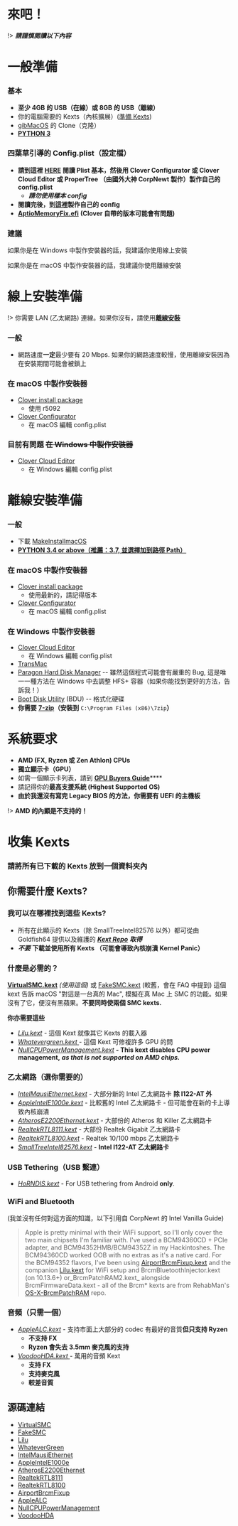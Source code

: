 # 來吧！

!> _**請謹慎閱讀以下內容**_

# 一般準備

### 基本

* **至少 4GB 的 USB（在線）或 8GB 的 USB（離線）**
* 你的電腦需要的 Kexts（內核擴展）\([準備 Kexts](gathering-kexts.md)\)
* [gibMacOS](https://github.com/corpnewt/gibMacOS) 的 Clone（克隆）
* [**PYTHON 3**](https://www.python.org/downloads/)

### **四葉草引導的 Config.plist（設定檔）**

* **請到這裡** [**HERE**](https://hackintosh.gitbook.io/-r-hackintosh-vanilla-desktop-guide/config.plist-basics) **閱讀 Plist 基本，然後用 Clover Configurator 或 Clover Cloud Editor 或 ProperTree （由國外大神 CorpNewt 製作）製作自己的 config.plist**
  * _**請勿使用樣本 config**_
* **閱讀完後，到**[**這裡**](../amd-clover-config.plist/)**製作自己的 config**
* [**AptioMemoryFix.efi**](https://cdn.discordapp.com/attachments/251043252046659586/609234258732515329/AptioFix-R27-RELEASE.zip) **\(Clover 自帶的版本可能會有問題\)**

### 建議

如果你是在 Windows 中製作安裝器的話，我建議你使用線上安裝

如果你是在 macOS 中製作安裝器的話，我建議你使用離線安裝

# 線上安裝準備

!> 你需要 LAN \(乙太網路\) 連線。如果你沒有，請使用[**離線安裝**](offline-installer-prerequisites.md)

### 一般

* 網路速度**一定**最少要有 20 Mbps. 如果你的網路速度較慢，使用離線安裝因為在安裝期間可能會被鎖上

### 在 macOS 中製作安裝器

* [Clover install package](https://cloverdb.com)
  * 使用 r5092
* [Clover Configurator](https://mackie100projects.altervista.org/download-clover-configurator/)
  * 在 macOS 編輯 config.plist

### 目前有問題 ~~在 Windows 中製作安裝器~~

* [Clover Cloud Editor](http://cloudclovereditor.altervista.org/cce/index.php)
  * 在 Windows 編輯 config.plist

# 離線安裝準備

### 一般

* 下載 [MakeInstallmacOS](https://github.com/doesprintfwork/MakeInstallmacOS)
* [**PYTHON 3.4 or above（推薦：3.7, 並選擇加到路徑 Path）**](https://www.python.org/downloads/)

### 在 macOS 中製作安裝器

* [Clover install package](https://cloverdb.com)
  * 使用最新的，請記得版本
* [Clover Configurator](https://mackie100projects.altervista.org/download-clover-configurator/)
  * 在 macOS 編輯 config.plist

### 在 Windows 中製作安裝器

* [Clover Cloud Editor](http://cloudclovereditor.altervista.org/cce/index.php)
  * 在 Windows 編輯 config.plist
* [TransMac](https://www.acutesystems.com/scrtm.htm)
* [Paragon Hard Disk Manager](https://www.paragon-software.com/free/pm-express/#) -- 雖然這個程式可能會有嚴重的 Bug, 這是唯一一種方法在 Windows  中去調整 HFS+ 容器（如果你能找到更好的方法，告訴我！）
* [Boot Disk Utility](http://cvad-mac.narod.ru/index/bootdiskutility_exe/0-5) \(BDU\) -- 格式化硬碟
* **你需要** [**7-zip**](https://www.7-zip.org/)**（安裝到** `C:\Program Files (x86)\7zip`**）**

# 系統要求

* **AMD \(FX, Ryzen 或 Zen Athlon\) CPUs**
* **獨立顯示卡（GPU）**
* 如需一個顯示卡列表，請到 [**GPU Buyers Guide**](https://khronokernel-3.gitbook.io/catalina-gpu-buyers-guide/)\*\*\*\*
* 請記得你的**最高支援系統 \(Highest Supported OS\)**
* **由於我還沒有寫完 Legacy BIOS 的方法，你需要有 UEFI 的主機板**

!> **AMD 的內顯是不支持的！**

# 收集 Kexts

### 請將所有已下載的 Kexts 放到一個資料夾內

## 你需要什麼 Kexts?

### 我可以在哪裡找到這些 Kexts?

* 所有在此顯示的 Kexts（除 SmallTreeIntel82576 以外）都可從由 Goldfish64 提供以及維護的 [_**Kext Repo**_](https://kext.goldfish64.com) _**取得**_
* _**不要**_ **下載並使用所有 Kexts （可能會導致內核崩潰 Kernel Panic）**

### **什麼是必需的？**

[**VirtualSMC.kext**](https://onedrive.live.com/?authkey=%21APjCyRpzoAKp4xs&id=FE4038DA929BFB23%21455091&cid=FE4038DA929BFB23) _\(使用這個\)_ 或 [FakeSMC.kext](https://onedrive.live.com/?authkey=%21APjCyRpzoAKp4xs&id=FE4038DA929BFB23%21455161&cid=FE4038DA929BFB23) \(較舊，會在 FAQ 中提到\) 這個 kext 告訴 macOS "對這是一台真的 Mac", 模擬在真 Mac 上 SMC 的功能。如果沒有了它，便沒有黑蘋果。**不要同時使兩個 SMC kexts.**

**你亦需要這些**

* [_Lilu.kext_](https://onedrive.live.com/?authkey=%21APjCyRpzoAKp4xs&id=FE4038DA929BFB23%21455053&cid=FE4038DA929BFB23) _-_ 這個 Kext 就像其它 Kexts 的載入器
* [_Whatevergreen.kext_ ](https://onedrive.live.com/?authkey=%21APjCyRpzoAKp4xs&id=FE4038DA929BFB23%21455095&cid=FE4038DA929BFB23)_-_ 這個 Kext 可修複許多 GPU 的問
* [_NullCPUPowerManagement.kext_](https://onedrive.live.com/?authkey=%21APjCyRpzoAKp4xs&id=FE4038DA929BFB23%21455158&cid=FE4038DA929BFB23) **- This kext disables CPU power management,** _**as that is not supported on AMD chips.**_

### 乙太網路（選你需要的）

* [_IntelMausiEthernet.kext_](https://onedrive.live.com/?authkey=%21APjCyRpzoAKp4xs&id=FE4038DA929BFB23%21455134&cid=FE4038DA929BFB23) - 大部分新的 Intel 乙太網路卡 **除 I122-AT 外**
* [_AppleIntelE1000e.kext_](https://onedrive.live.com/?authkey=%21APjCyRpzoAKp4xs&id=FE4038DA929BFB23%21455998&cid=FE4038DA929BFB23) - 比較舊的 Intel 乙太網路卡 - 但可能會在新的卡上導致內核崩潰
* [_AtherosE2200Ethernet.kext_](https://onedrive.live.com/?authkey=%21APjCyRpzoAKp4xs&id=FE4038DA929BFB23%21455105&cid=FE4038DA929BFB23) - 大部份的 Atheros 和 Killer 乙太網路卡
* [_RealtekRTL8111.kext_](https://onedrive.live.com/?authkey=%21APjCyRpzoAKp4xs&id=FE4038DA929BFB23%21455143&cid=FE4038DA929BFB23) - 大部份 Realtek Gigabit 乙太網路卡
* [_RealtekRTL8100.kext_](https://onedrive.live.com/?authkey=%21APjCyRpzoAKp4xs&id=FE4038DA929BFB23%21455140&cid=FE4038DA929BFB23) - Realtek 10/100 mbps 乙太網路卡
* [_SmallTreeIntel82576.kext_](https://drive.google.com/file/d/0B5Txx3pb7pgcOG5lSEF2VzFySWM/view) - **Intel I122-AT 乙太網路卡**

### USB Tethering（USB 繫連）

* [_HoRNDIS.kext_](https://github.com/midi1996/JBOG/blob/master/Extra/HoRNDIS.kext.zip?raw=true) - For USB tethering from Android **only**.

### WiFi and Bluetooth 

\(我並沒有任何對這方面的知識，以下引用自 CorpNewt 的 Intel Vanilla Guide\) 

> Apple is pretty minimal with their WiFi support, so I'll only cover the two main chipsets I'm familiar with. I've used a BCM94360CD + PCIe adapter, and BCM94352HMB/BCM94352Z in my Hackintoshes. The BCM94360CD worked OOB with no extras as it's a native card. For the BCM94352 flavors, I've been using [AirportBrcmFixup.kext](https://onedrive.live.com/?authkey=%21APjCyRpzoAKp4xs&id=FE4038DA929BFB23%21455063&cid=FE4038DA929BFB23) and the companion [Lilu.kext](https://onedrive.live.com/?authkey=%21APjCyRpzoAKp4xs&id=FE4038DA929BFB23%21455053&cid=FE4038DA929BFB23) for WiFi setup and BrcmBluetoothInjector.kext \(on 10.13.6+\) or_BrcmPatchRAM2.kext_ alongside BrcmFirmwareData.kext - all of the Brcm\* kexts are from RehabMan's [OS-X-BrcmPatchRAM](https://github.com/RehabMan/OS-X-BrcmPatchRAM) repo.

### 音頻（只需一個）

* [_AppleALC.kext_](https://onedrive.live.com/?authkey=%21APjCyRpzoAKp4xs&id=FE4038DA929BFB23%21455056&cid=FE4038DA929BFB23) _-_ 支持市面上大部分的 codec 有最好的音質**但只支持 Ryzen**
  * **不支持 FX**
  * **Ryzen 會失去 3.5mm 麥克風的支持**
* [_VoodooHDA.kext_ ](https://sourceforge.net/projects/voodoohda/)_-_ 萬用的音頻 Kext
  * **支持 FX**
  * **支持麥克風**
  * **較差音質**

## 源碼連結

* [VirtualSMC](https://github.com/acidanthera/VirtualSMC)
* [FakeSMC](https://github.com/RehabMan/OS-X-FakeSMC-kozlek)
* [Lilu](https://github.com/acidanthera/Lilu)
* [WhateverGreen](https://github.com/acidanthera/WhateverGreen)
* [IntelMausiEthernet](https://github.com/Mieze/IntelMausiEthernet)
* [AppleIntelE1000e](https://github.com/chris1111/AppleIntelE1000e)
* [AtherosE2200Ethernet](https://github.com/Mieze/AtherosE2200Ethernet)
* [RealtekRTL8111](https://github.com/Mieze/RTL8111_driver_for_OS_X)
* [RealtekRTL8100](https://github.com/Mieze/RealtekRTL8100)
* [AirportBrcmFixup](https://github.com/acidanthera/AirportBrcmFixup)
* [AppleALC](https://github.com/acidanthera/AppleALC)
* [NullCPUPowerManagement](https://github.com/corpnewt/NullCPUPowerManagement)
* [VoodooHDA](https://sourceforge.net/p/voodoohda/code/HEAD/tree/)
